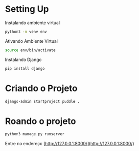 # Setting Up

Instalando ambiente virtual 

~~~ bash
python3 -m venv env 
~~~

Ativando Ambiente Virtual 


~~~ bash
source env/bin/activate 
~~~


Instalando Django 


~~~ bash
pip install django
~~~

# Criando o Projeto 

~~~bash
django-admin startproject puddle . 
~~~

 
 # Roando o projeto 

~~~ bash 
python3 manage.py runserver
~~~

Entre no endereço [http://127.0.0.1:8000/](http://127.0.0.1:8000/)